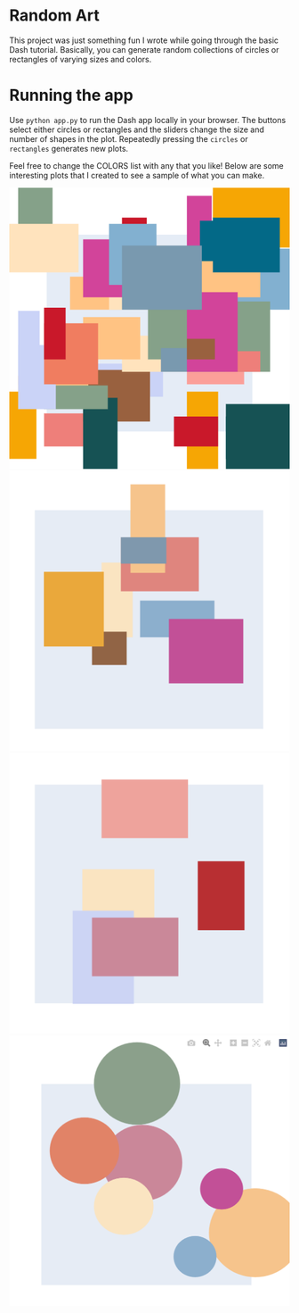 # Random Art
This project was just something fun I wrote while going through the basic Dash tutorial. Basically, you can generate random collections of circles or rectangles of varying sizes and colors.

# Running the app
Use `python app.py` to run the Dash app locally in your browser. 
The buttons select either circles or rectangles and the sliders change the size and number of shapes in the plot. Repeatedly pressing the `circles` or `rectangles` generates new plots.

Feel free to change the COLORS list with any that you like! Below are some interesting plots that I created to see a sample of what you can make.

![art1](static/art1.png)
![art2](static/art2.png)
![art3](static/art3.png)
![art4](static/art4.png)